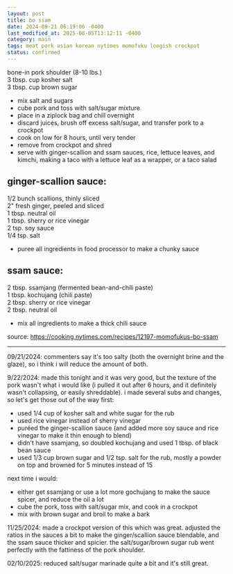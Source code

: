 ```yaml
---
layout: post
title: bo ssam
date: 2024-09-21 06:19:06 -0400
last_modified_at: 2025-08-05T13:12:11 -0400
category: main
tags: meat pork asian korean nytimes momofuku longish crockpot
status: confirmed
---
```


bone-in pork shoulder (8-10 lbs.)  
3 tbsp. cup kosher salt  
3 tbsp. cup brown sugar
* mix salt and sugars
* cube pork and toss with salt/sugar mixture
* place in a ziplock bag and chill overnight
* discard juices, brush off excess salt/sugar, and transfer pork to a crockpot
* cook on low for 8 hours, until very tender
* remove from crockpot and shred
* serve with ginger-scallion and ssam sauces, rice, lettuce leaves, and kimchi,
  making a taco with a lettuce leaf as a wrapper, or a taco salad

## ginger-scallion sauce:

1/2 bunch scallions, thinly sliced  
2" fresh ginger, peeled and sliced  
1 tbsp. neutral oil  
1 tbsp. sherry or rice vinegar  
2 tsp. soy sauce  
1/4 tsp. salt  
* puree all ingredients in food processor to make a chunky sauce

## ssam sauce:

2 tbsp. ssamjang (fermented bean-and-chili paste)  
1 tbsp. kochujang (chili paste)  
2 tbsp. sherry or rice vinegar  
2 tbsp. neutral oil  
* mix all ingredients to make a thick chili sauce

source: <https://cooking.nytimes.com/recipes/12197-momofukus-bo-ssam>

---

09/21/2024: commenters say it's too salty (both the overnight brine and the glaze),
so i think i will reduce the amount of both.

9/22/2024: made this tonight and it was very good, but the texture of the pork 
wasn't what i would like (i pulled it out after 6 hours, and it definitely wasn't
collapsing, or easily shreddable). i made several subs and changes, so let's get
those out of the way first:

* used 1/4 cup of kosher salt and white sugar for the rub
* used rice vinegar instead of sherry vinegar
* puréed the ginger-scallion sauce (and added more soy sauce and rice vinegar to 
  make it thin enough to blend)
* didn't have ssamjang, so doubled kochujang and used 1 tbsp. of black bean sauce
* used 1/3 cup brown sugar and 1/2 tsp. salt for the rub, mostly a powder on top
  and browned for 5 minutes instead of 15

next time i would:

* either get ssamjang or use a lot more gochujang to make the sauce spicer, and
  reduce the oil a lot
* cube the pork, toss with salt/sugar mix, and cook in a crockpot
* mix with brown sugar and broil to make a bark

11/25/2024: made a crockpot version of this which was great. adjusted the ratios in
the sauces a bit to make the ginger/scallion sauce blendable, and the ssam sauce
thicker and spicier. the salt/sugar/brown sugar rub went perfectly with the fattiness
of the pork shoulder.

02/10/2025: reduced salt/sugar marinade quite a bit and it's still great.
